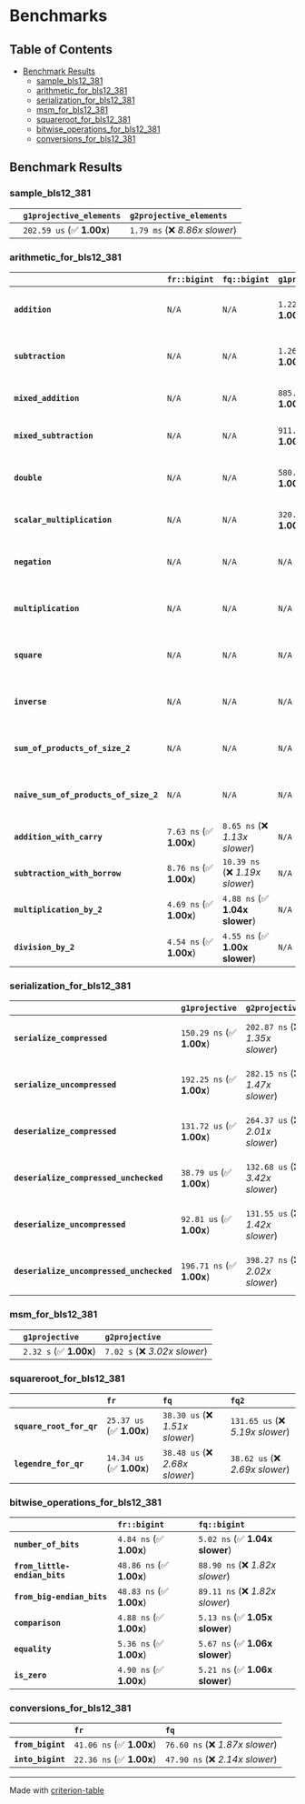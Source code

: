 # Benchmarks

## Table of Contents

- [Benchmark Results](#benchmark-results)
    - [sample_bls12_381](#sample_bls12_381)
    - [arithmetic_for_bls12_381](#arithmetic_for_bls12_381)
    - [serialization_for_bls12_381](#serialization_for_bls12_381)
    - [msm_for_bls12_381](#msm_for_bls12_381)
    - [squareroot_for_bls12_381](#squareroot_for_bls12_381)
    - [bitwise_operations_for_bls12_381](#bitwise_operations_for_bls12_381)
    - [conversions_for_bls12_381](#conversions_for_bls12_381)

## Benchmark Results

### sample_bls12_381

|        | `g1projective_elements`          | `g2projective_elements`           |
|:-------|:---------------------------------|:--------------------------------- |
|        | `202.59 us` (✅ **1.00x**)        | `1.79 ms` (❌ *8.86x slower*)      |

### arithmetic_for_bls12_381

|                                       | `fr::bigint`            | `fq::bigint`                    | `g1projective`            | `g2projective`                   | `fq2`                            | `fq12`                            | `fq`                             | `fr`                              |
|:--------------------------------------|:------------------------|:--------------------------------|:--------------------------|:---------------------------------|:---------------------------------|:----------------------------------|:---------------------------------|:--------------------------------- |
| **`addition`**                        | `N/A`                   | `N/A`                           | `1.22 us` (✅ **1.00x**)   | `3.97 us` (❌ *3.25x slower*)     | `23.20 ns` (🚀 **52.53x faster**) | `180.97 ns` (🚀 **6.73x faster**)  | `12.66 ns` (🚀 **96.26x faster**) | `8.68 ns` (🚀 **140.47x faster**)  |
| **`subtraction`**                     | `N/A`                   | `N/A`                           | `1.26 us` (✅ **1.00x**)   | `4.01 us` (❌ *3.18x slower*)     | `23.41 ns` (🚀 **53.91x faster**) | `158.26 ns` (🚀 **7.97x faster**)  | `12.83 ns` (🚀 **98.33x faster**) | `8.77 ns` (🚀 **143.92x faster**)  |
| **`mixed_addition`**                  | `N/A`                   | `N/A`                           | `885.02 ns` (✅ **1.00x**) | `2.84 us` (❌ *3.20x slower*)     | `N/A`                            | `N/A`                             | `N/A`                            | `N/A`                             |
| **`mixed_subtraction`**               | `N/A`                   | `N/A`                           | `911.35 ns` (✅ **1.00x**) | `2.89 us` (❌ *3.17x slower*)     | `N/A`                            | `N/A`                             | `N/A`                            | `N/A`                             |
| **`double`**                          | `N/A`                   | `N/A`                           | `580.00 ns` (✅ **1.00x**) | `1.80 us` (❌ *3.11x slower*)     | `12.46 ns` (🚀 **46.54x faster**) | `74.24 ns` (🚀 **7.81x faster**)   | `7.24 ns` (🚀 **80.08x faster**)  | `5.91 ns` (🚀 **98.15x faster**)   |
| **`scalar_multiplication`**           | `N/A`                   | `N/A`                           | `320.36 us` (✅ **1.00x**) | `962.29 us` (❌ *3.00x slower*)   | `N/A`                            | `N/A`                             | `N/A`                            | `N/A`                             |
| **`negation`**                        | `N/A`                   | `N/A`                           | `N/A`                     | `N/A`                            | `22.68 ns` (❌ *3.70x slower*)    | `95.62 ns` (❌ *15.60x slower*)    | `18.10 ns` (❌ *2.95x slower*)    | `6.13 ns` (✅ **1.00x**)           |
| **`multiplication`**                  | `N/A`                   | `N/A`                           | `N/A`                     | `N/A`                            | `239.44 ns` (❌ *5.21x slower*)   | `6.15 us` (❌ *133.96x slower*)    | `76.16 ns` (❌ *1.66x slower*)    | `45.94 ns` (✅ **1.00x**)          |
| **`square`**                          | `N/A`                   | `N/A`                           | `N/A`                     | `N/A`                            | `175.55 ns` (❌ *4.68x slower*)   | `4.34 us` (❌ *115.47x slower*)    | `65.42 ns` (❌ *1.74x slower*)    | `37.55 ns` (✅ **1.00x**)          |
| **`inverse`**                         | `N/A`                   | `N/A`                           | `N/A`                     | `N/A`                            | `15.20 us` (❌ *2.13x slower*)    | `25.41 us` (❌ *3.56x slower*)     | `14.89 us` (❌ *2.09x slower*)    | `7.13 us` (✅ **1.00x**)           |
| **`sum_of_products_of_size_2`**       | `N/A`                   | `N/A`                           | `N/A`                     | `N/A`                            | `518.65 ns` (❌ *6.20x slower*)   | `12.61 us` (❌ *150.75x slower*)   | `115.48 ns` (❌ *1.38x slower*)   | `83.64 ns` (✅ **1.00x**)          |
| **`naive_sum_of_products_of_size_2`** | `N/A`                   | `N/A`                           | `N/A`                     | `N/A`                            | `509.05 ns` (❌ *5.83x slower*)   | `12.62 us` (❌ *144.40x slower*)   | `163.27 ns` (❌ *1.87x slower*)   | `87.39 ns` (✅ **1.00x**)          |
| **`addition_with_carry`**             | `7.63 ns` (✅ **1.00x**) | `8.65 ns` (❌ *1.13x slower*)    | `N/A`                     | `N/A`                            | `N/A`                            | `N/A`                             | `N/A`                            | `N/A`                             |
| **`subtraction_with_borrow`**         | `8.76 ns` (✅ **1.00x**) | `10.39 ns` (❌ *1.19x slower*)   | `N/A`                     | `N/A`                            | `N/A`                            | `N/A`                             | `N/A`                            | `N/A`                             |
| **`multiplication_by_2`**             | `4.69 ns` (✅ **1.00x**) | `4.88 ns` (✅ **1.04x slower**)  | `N/A`                     | `N/A`                            | `N/A`                            | `N/A`                             | `N/A`                            | `N/A`                             |
| **`division_by_2`**                   | `4.54 ns` (✅ **1.00x**) | `4.55 ns` (✅ **1.00x slower**)  | `N/A`                     | `N/A`                            | `N/A`                            | `N/A`                             | `N/A`                            | `N/A`                             |

### serialization_for_bls12_381

|                                          | `g1projective`            | `g2projective`                   | `fr`                               | `fq`                               | `fq2`                              | `fq12`                            |
|:-----------------------------------------|:--------------------------|:---------------------------------|:-----------------------------------|:-----------------------------------|:-----------------------------------|:--------------------------------- |
| **`serialize_compressed`**               | `150.29 ns` (✅ **1.00x**) | `202.87 ns` (❌ *1.35x slower*)   | `31.92 ns` (🚀 **4.71x faster**)    | `55.15 ns` (🚀 **2.73x faster**)    | `109.35 ns` (✅ **1.37x faster**)   | `704.75 ns` (❌ *4.69x slower*)    |
| **`serialize_uncompressed`**             | `192.25 ns` (✅ **1.00x**) | `282.15 ns` (❌ *1.47x slower*)   | `31.99 ns` (🚀 **6.01x faster**)    | `55.37 ns` (🚀 **3.47x faster**)    | `109.32 ns` (✅ **1.76x faster**)   | `699.13 ns` (❌ *3.64x slower*)    |
| **`deserialize_compressed`**             | `131.72 us` (✅ **1.00x**) | `264.37 us` (❌ *2.01x slower*)   | `51.95 ns` (🚀 **2535.59x faster**) | `93.63 ns` (🚀 **1406.78x faster**) | `217.22 ns` (🚀 **606.38x faster**) | `1.34 us` (🚀 **98.38x faster**)   |
| **`deserialize_compressed_unchecked`**   | `38.79 us` (✅ **1.00x**)  | `132.68 us` (❌ *3.42x slower*)   | `52.39 ns` (🚀 **740.26x faster**)  | `93.67 ns` (🚀 **414.04x faster**)  | `217.18 ns` (🚀 **178.58x faster**) | `1.34 us` (🚀 **28.98x faster**)   |
| **`deserialize_uncompressed`**           | `92.81 us` (✅ **1.00x**)  | `131.55 us` (❌ *1.42x slower*)   | `52.09 ns` (🚀 **1781.59x faster**) | `93.68 ns` (🚀 **990.76x faster**)  | `217.13 ns` (🚀 **427.43x faster**) | `1.34 us` (🚀 **69.34x faster**)   |
| **`deserialize_uncompressed_unchecked`** | `196.71 ns` (✅ **1.00x**) | `398.27 ns` (❌ *2.02x slower*)   | `51.91 ns` (🚀 **3.79x faster**)    | `93.73 ns` (🚀 **2.10x faster**)    | `217.40 ns` (✅ **1.11x slower**)   | `1.34 us` (❌ *6.80x slower*)      |

### msm_for_bls12_381

|        | `g1projective`          | `g2projective`                 |
|:-------|:------------------------|:------------------------------ |
|        | `2.32 s` (✅ **1.00x**)  | `7.02 s` (❌ *3.02x slower*)    |

### squareroot_for_bls12_381

|                          | `fr`                     | `fq`                            | `fq2`                             |
|:-------------------------|:-------------------------|:--------------------------------|:--------------------------------- |
| **`square_root_for_qr`** | `25.37 us` (✅ **1.00x**) | `38.30 us` (❌ *1.51x slower*)   | `131.65 us` (❌ *5.19x slower*)    |
| **`legendre_for_qr`**    | `14.34 us` (✅ **1.00x**) | `38.48 us` (❌ *2.68x slower*)   | `38.62 us` (❌ *2.69x slower*)     |

### bitwise_operations_for_bls12_381

|                               | `fr::bigint`             | `fq::bigint`                     |
|:------------------------------|:-------------------------|:-------------------------------- |
| **`number_of_bits`**          | `4.84 ns` (✅ **1.00x**)  | `5.02 ns` (✅ **1.04x slower**)   |
| **`from_little-endian_bits`** | `48.86 ns` (✅ **1.00x**) | `88.90 ns` (❌ *1.82x slower*)    |
| **`from_big-endian_bits`**    | `48.83 ns` (✅ **1.00x**) | `89.11 ns` (❌ *1.82x slower*)    |
| **`comparison`**              | `4.88 ns` (✅ **1.00x**)  | `5.13 ns` (✅ **1.05x slower**)   |
| **`equality`**                | `5.36 ns` (✅ **1.00x**)  | `5.67 ns` (✅ **1.06x slower**)   |
| **`is_zero`**                 | `4.90 ns` (✅ **1.00x**)  | `5.21 ns` (✅ **1.06x slower**)   |

### conversions_for_bls12_381

|                   | `fr`                     | `fq`                             |
|:------------------|:-------------------------|:-------------------------------- |
| **`from_bigint`** | `41.06 ns` (✅ **1.00x**) | `76.60 ns` (❌ *1.87x slower*)    |
| **`into_bigint`** | `22.36 ns` (✅ **1.00x**) | `47.90 ns` (❌ *2.14x slower*)    |

---
Made with [criterion-table](https://github.com/nu11ptr/criterion-table)

